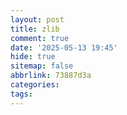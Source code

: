 ```yaml
---
layout: post
title: zlib
comment: true
date: '2025-05-13 19:45'
hide: true
sitemap: false
abbrlink: 73887d3a
categories:
tags:
---
```






